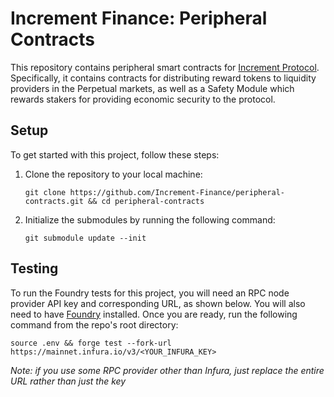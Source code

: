 # Increment Finance: Peripheral Contracts

This repository contains peripheral smart contracts for [Increment Protocol](https://github.com/Increment-Finance/increment-protocol). Specifically, it contains contracts for distributing reward tokens to liquidity providers in the Perpetual markets, as well as a Safety Module which rewards stakers for providing economic security to the protocol.

## Setup

To get started with this project, follow these steps:

1. Clone the repository to your local machine:
   ```
   git clone https://github.com/Increment-Finance/peripheral-contracts.git && cd peripheral-contracts
   ```
2. Initialize the submodules by running the following command:
   ```
   git submodule update --init
   ```

## Testing

To run the Foundry tests for this project, you will need an RPC node provider API key and corresponding URL, as shown below. You will also need to have [Foundry](https://book.getfoundry.sh/getting-started/installation) installed. Once you are ready, run the following command from the repo's root directory:

```
source .env && forge test --fork-url https://mainnet.infura.io/v3/<YOUR_INFURA_KEY>
```

_Note: if you use some RPC provider other than Infura, just replace the entire URL rather than just the key_

